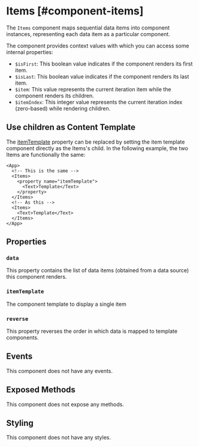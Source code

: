 # Items [#component-items]

The `Items` component maps sequential data items into component instances, representing each data item as a particular component.

The component provides context values with which you can access some internal properties:

- `$isFirst`: This boolean value indicates if the component renders its first item.
- `$isLast`: This boolean value indicates if the component renders its last item.
- `$item`: This value represents the current iteration item while the component renders its children.
- `$itemIndex`: This integer value represents the current iteration index (zero-based) while rendering children.

## Use children as Content Template

The [itemTemplate](#itemtemplate) property can be replaced by setting the item template component directly as the Items's child.
In the following example, the two Items are functionally the same:

```xmlui copy
<App>
  <!-- This is the same -->
  <Items>
    <property name="itemTemplate">
      <Text>Template</Text>
    </property>
  </Items>
  <!-- As this -->
  <Items>
    <Text>Template</Text>
  </Items>
</App>
```

## Properties

### `data`

This property contains the list of data items (obtained from a data source) this component renders.

### `itemTemplate`

The component template to display a single item

### `reverse`

This property reverses the order in which data is mapped to template components.

## Events

This component does not have any events.

## Exposed Methods

This component does not expose any methods.

## Styling

This component does not have any styles.
